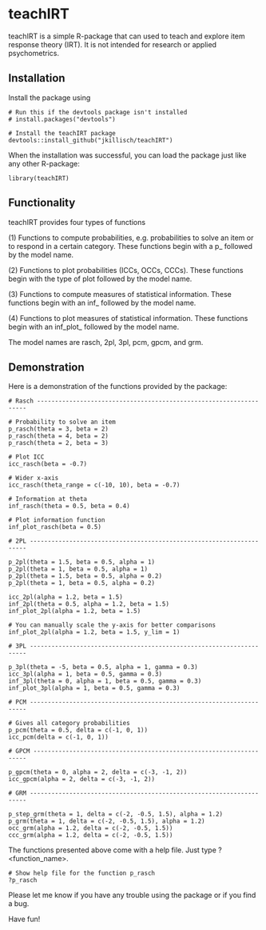 # teachIRT

teachIRT is a simple R-package that can used to teach and explore item response theory (IRT). It is not intended for research or applied psychometrics.

## Installation

Install the package using

```{r}
# Run this if the devtools package isn't installed
# install.packages("devtools")

# Install the teachIRT package
devtools::install_github("jkillisch/teachIRT")
```

When the installation was successful, you can load the package just like any other R-package:

```{r}
library(teachIRT)
```
## Functionality

teachIRT provides four types of functions

(1) Functions to compute probabilities, e.g. probabilities to solve an item or to respond in a certain category. These functions begin with a p_ followed by the model name.

(2) Functions to plot probabilities (ICCs, OCCs, CCCs). These functions begin with the type of plot followed by the model name.

(3) Functions to compute measures of statistical information. These functions begin with an inf_ followed by the model name.

(4) Functions to plot measures of statistical information. These functions begin with an inf_plot_ followed by the model name.

The model names are rasch, 2pl, 3pl, pcm, gpcm, and grm.

## Demonstration

Here is a demonstration of the functions provided by the package:

```{r}
# Rasch -------------------------------------------------------------------

# Probability to solve an item
p_rasch(theta = 3, beta = 2)
p_rasch(theta = 4, beta = 2)
p_rasch(theta = 2, beta = 3)

# Plot ICC
icc_rasch(beta = -0.7)

# Wider x-axis
icc_rasch(theta_range = c(-10, 10), beta = -0.7)

# Information at theta
inf_rasch(theta = 0.5, beta = 0.4)

# Plot information function
inf_plot_rasch(beta = 0.5)

# 2PL ---------------------------------------------------------------------

p_2pl(theta = 1.5, beta = 0.5, alpha = 1)
p_2pl(theta = 1, beta = 0.5, alpha = 1)
p_2pl(theta = 1.5, beta = 0.5, alpha = 0.2)
p_2pl(theta = 1, beta = 0.5, alpha = 0.2)

icc_2pl(alpha = 1.2, beta = 1.5)
inf_2pl(theta = 0.5, alpha = 1.2, beta = 1.5)
inf_plot_2pl(alpha = 1.2, beta = 1.5)

# You can manually scale the y-axis for better comparisons
inf_plot_2pl(alpha = 1.2, beta = 1.5, y_lim = 1)

# 3PL ---------------------------------------------------------------------

p_3pl(theta = -5, beta = 0.5, alpha = 1, gamma = 0.3)
icc_3pl(alpha = 1, beta = 0.5, gamma = 0.3)
inf_3pl(theta = 0, alpha = 1, beta = 0.5, gamma = 0.3)
inf_plot_3pl(alpha = 1, beta = 0.5, gamma = 0.3)

# PCM ---------------------------------------------------------------------

# Gives all category probabilities
p_pcm(theta = 0.5, delta = c(-1, 0, 1))
icc_pcm(delta = c(-1, 0, 1))

# GPCM --------------------------------------------------------------------

p_gpcm(theta = 0, alpha = 2, delta = c(-3, -1, 2))
icc_gpcm(alpha = 2, delta = c(-3, -1, 2))

# GRM ---------------------------------------------------------------------

p_step_grm(theta = 1, delta = c(-2, -0.5, 1.5), alpha = 1.2)
p_grm(theta = 1, delta = c(-2, -0.5, 1.5), alpha = 1.2)
occ_grm(alpha = 1.2, delta = c(-2, -0.5, 1.5))
ccc_grm(alpha = 1.2, delta = c(-2, -0.5, 1.5))
```

The functions presented above come with a help file. Just type ?\<function_name\>.

```{r}
# Show help file for the function p_rasch
?p_rasch
```

Please let me know if you have any trouble using the package or if you find a bug.

Have fun!

